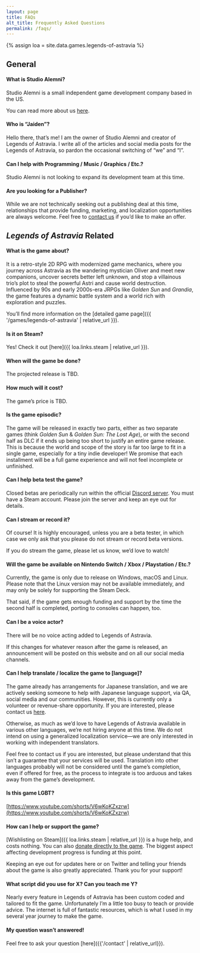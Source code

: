 ```yaml
---
layout: page
title: FAQs
alt_title: Frequently Asked Questions
permalink: /faqs/
---
```

{% assign loa = site.data.games.legends-of-astravia %}

## General
#### What is Studio Alemni?

Studio Alemni is a small independent game development company based in the US. 

You can read more about us [here](https://www.studioalemni.com/about). 

#### Who is “Jaiden”?

Hello there, that’s me! I am the owner of Studio Alemni and creator of Legends of Astravia. I write all of the articles and social media posts for the Legends of Astravia, so pardon the occasional switching of “we” and “I”. 

#### Can I help with Programming / Music / Graphics / Etc.?

Studio Alemni is not looking to expand its development team at this time. 

#### Are you looking for a Publisher? 

While we are not technically seeking out a publishing deal at this time, relationships that provide funding, marketing, and localization opportunities are always welcome. Feel free to [contact us](https://studioalemni.com/contact) if you’d like to make an offer. 

## _Legends of Astravia_ Related
#### What is the game about?

It is a retro-style 2D RPG with modernized game mechanics, where you journey across Astravia as the wandering mystician Oliver and meet new companions, uncover secrets better left unknown, and stop a villainous trio’s plot to steal the powerful Astri and cause world destruction. Influenced by 90s and early 2000s-era JRPGs like *Golden Sun* and *Grandia*, the game features a dynamic battle system and a world rich with exploration and puzzles.

You’ll find more information on the [detailed game page]({{ '/games/legends-of-astravia' | relative_url }}).

<!--
#### Where can I play it?

While the final game isn't done yet, there is a free, short demo available on [Steam]({{ loa.links.steam | relative_url }}). A standalone version is also available on [itch.io]({{ loa.links.itch | relative_url }}). 

Though, please keep in mind **this demo is now a little outdated**--it was released in February 2022. The final game will have [updated graphics]({{ '/2022/12/05/developers-log-nov-2022' | relative_url }}) and a lot of gameplay enhancements.
-->

#### Is it on Steam?

Yes! Check it out [here]({{ loa.links.steam | relative_url }}).

#### When will the game be done?

The projected release is TBD.

#### How much will it cost?

The game’s price is TBD.

#### Is the game episodic? 

The game will be released in exactly two parts, either as two separate games (think *Golden Sun* & *Golden Sun: The Lost Age*), or with the second half as DLC if it ends up being too short to justify an entire game release. This is because the world and scope of the story is far too large to fit in a single game, especially for a tiny indie developer! We promise that each installment will be a full game experience and will not feel incomplete or unfinished. 

#### Can I help beta test the game?

Closed betas are periodically run within the official [Discord server](https://www.discord.com/invite/astravia). You must have a Steam account. Please join the server and keep an eye out for details.

#### Can I stream or record it?

Of course! It is highly encouraged, unless you are a beta tester, in which case we only ask that you please do not stream or record beta versions. 

If you do stream the game, please let us know, we’d love to watch! 

#### Will the game be available on Nintendo Switch / Xbox / Playstation / Etc.?

Currently, the game is only due to release on Windows, macOS and Linux. Please note that the Linux version may not be available immediately, and may only be solely for supporting the Steam Deck. 

That said, if the game gets enough funding and support by the time the second half is completed, porting to consoles can happen, too.

#### Can I be a voice actor?

There will be no voice acting added to Legends of Astravia. 

If this changes for whatever reason after the game is released, an announcement will be posted on this website and on all our social media channels.

#### Can I help translate / localize the game to \[language\]?

The game already has arrangements for Japanese translation, and we are actively seeking someone to help with Japanese language support, via QA, social media and our communities. However, this is currently only a volunteer or revenue-share opportunity. If you are interested, please contact us [here](https://studioalemni.com/contact). 

Otherwise, as much as we’d love to have Legends of Astravia available in various other languages, we’re not hiring anyone at this time. We do not intend on using a generalized localization service—we are only interested in working with independent translators. 

Feel free to contact us if you are interested, but please understand that this isn’t a guarantee that your services will be used. Translation into other languages probably will not be considered until the game’s completion, even if offered for free, as the process to integrate is too arduous and takes away from the game’s development.

#### Is this game LGBT? 

[https://www.youtube.com/shorts/V6wKoKZxzrw](https://www.youtube.com/shorts/V6wKoKZxzrw)

#### How can I help or support the game?

[Wishlisting on Steam]({{ loa.links.steam | relative_url }}) is a huge help, and costs nothing. You can also [donate directly to the game](https://ko-fi.com/astravia). The biggest aspect affecting development progress is funding at this point. 

Keeping an eye out for updates here or on Twitter and telling your friends about the game is also greatly appreciated. Thank you for your support! 

#### What script did you use for X? Can you teach me Y? 

Nearly every feature in Legends of Astravia has been custom coded and tailored to fit the game. Unfortunately I’m a little too busy to teach or provide advice. The internet is full of fantastic resources, which is what I used in my several year journey to make the game. 

#### My question wasn’t answered!

Feel free to ask your question [here]({{'/contact' | relative_url}}).
